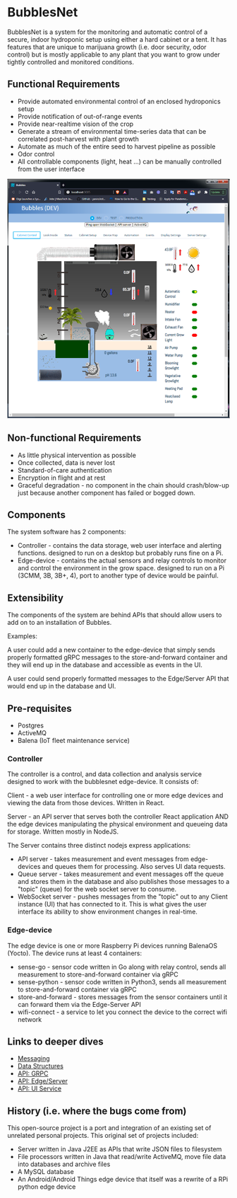 # BubblesNet
BubblesNet is a system for the monitoring and automatic control of a secure, indoor hydroponic 
setup using either a hard cabinet or a tent.  It has features that are unique to marijuana growth 
(i.e. door security, odor control) but is mostly applicable to any plant that you want to grow under
tightly controlled and monitored conditions.

## Functional Requirements
  * Provide automated environmental control of an enclosed hydroponics setup
  * Provide notification of out-of-range events
  * Provide near-realtime vision of the crop
  * Generate a stream of environmental time-series data that can be correlated post-harvest with plant growth
  * Automate as much of the entire seed to harvest pipeline as possible
  * Odor control
  * All controllable components (light, heat ...) can be manually controlled from the user interface

![A screenshot of the control tab](UIControlTab.png "The system control tab")

## Non-functional Requirements
* As little physical intervention as possible
* Once collected, data is never lost
* Standard-of-care authentication
* Encryption in flight and at rest
* Graceful degradation - no component in the chain should crash/blow-up just because another component
has failed or bogged down.

## Components
The system software has 2 components:
* Controller - contains the data storage, web user interface and alerting functions. designed to run on a desktop
  but probably runs fine on a Pi.
* Edge-device - contains the actual sensors and relay controls to monitor and control the environment in the
grow space.  designed to run on a Pi (3CMM, 3B, 3B+, 4), port to another type of device would be painful.
  
## Extensibility
The components of the system are behind APIs that should allow users to add
on to an installation of Bubbles.

Examples:

A user could add a new container to the edge-device that
simply sends properly formatted gRPC messages to the store-and-forward container
and they will end up in the database and accessible as events in the UI.

A user could send properly formatted messages to the Edge/Server API that
would end up in the database and UI.

## Pre-requisites
* Postgres 
* ActiveMQ
* Balena (IoT fleet maintenance service)

### Controller
The controller is a control, and data collection and analysis service designed to 
work with the bubblesnet edge-device.  It consists of:

Client - a web user interface for controlling one or more edge devices
and viewing the data from those devices.  Written in React.

Server - an API server that serves both the controller React application AND 
the edge devices manipulating the physical environment and queueing data for storage.  Written
mostly in NodeJS.

The Server contains three distinct nodejs express applications:
* API server - takes measurement and event messages from edge-devices and queues them for processing.  Also
  serves UI data requests. 
* Queue server - takes measurement and event messages off the queue and stores them in the database and also publishes
those messages to a "topic" (queue) for the web socket server to consume.
* WebSocket server - pushes messages from the "topic" out to any Client instance (UI) that has connected to it. This
is what gives the user interface its ability to show environment changes in real-time.
  
### Edge-device
The edge device is one or more Raspberry Pi devices running BalenaOS (Yocto). The device runs at least
4 containers:
* sense-go - sensor code written in Go along with relay control, sends all measurement to store-and-forward container via gRPC
* sense-python - sensor code written in Python3, sends all measurement to store-and-forward container via gRPC
* store-and-forward - stores messages from the sensor containers until it can forward them via the Edge-Server API
* wifi-connect - a service to let you connect the device to the correct wifi network

## Links to deeper dives
* [Messaging](Messaging.md)
* [Data Structures](DataStructures.md)
* [API: GRPC](APIGRPC.md)
* [API: Edge/Server](APIEdge.md)
* [API: UI Service](APIUIService.md)

## History (i.e. where the bugs come from)
This open-source project is a port and integration of an existing set of unrelated personal projects.  This
original set of projects included:
* Server written in Java J2EE as APIs that write JSON files to filesystem
* File processors written in Java that read/write ActiveMQ, move file data into databases and archive files
* A MySQL database
* An Android/Android Things edge device that itself was a rewrite of a RPi python edge device



